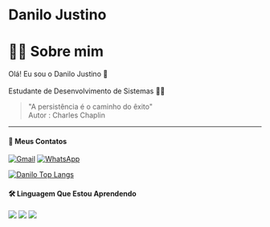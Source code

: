 # Danilo Justino
# 👨‍💻 Sobre mim
Olá! Eu sou o  Danilo Justino 👋
<br/><br/>
Estudante de Desenvolvimento de Sistemas 👨‍💻


>"A persistência é o caminho do êxito" <br> Autor : Charles Chaplin
<hr>

#### 📍 Meus Contatos
[![Gmail](https://img.shields.io/badge/Gmail-D14836?style=for-the-badge&logo=gmail&logoColor=white)](danilolisboa087@gmail.com)
[![WhatsApp](https://img.shields.io/badge/WhatsApp-25D366?style=for-the-badge&logo=whatsapp&logoColor=white)](https://wa.me/qr/2RSNFLDHCYO5G1)

[![Danilo Top Langs](https://github-readme-stats.vercel.app/api/top-langs/?username=Danilojustin&layout=donut&locale=pt-br)](https://github.com/anuraghazra/github-readme-stats)

#### 🛠️ Linguagem Que Estou Aprendendo
<div style="display: inline_block">
<img src="https://img.shields.io/badge/HTML5-E34F26?style=for-the-badge&logo=html5&logoColor=white" />
<img src="https://img.shields.io/badge/CSS3-1572B6?style=for-the-badge&logo=css3&logoColor=white" />
<img src="https://img.shields.io/badge/JavaScript-F7DF1E?style=for-the-badge&logo=javascript&logoColor=black" />
</div>



